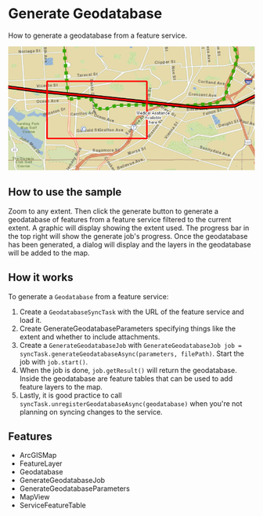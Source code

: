 <h1>Generate Geodatabase</h1>

<p>How to generate a geodatabase from a feature service.</p>

<p><img src="GenerateGeodatabase.png"/></p>

<h2>How to use the sample</h2>

<p>Zoom to any extent. Then click the generate button to generate a geodatabase of features from a feature service
filtered to the current extent. A graphic will display showing the extent used. The progress bar in the top right
will show the generate job's progress. Once the geodatabase has been generated, a dialog will display and the layers in
the geodatabase will be added to the map.</p>

<h2>How it works</h2>

<p>To generate a <code>Geodatabase</code> from a feature service:</p>

<ol>
  <li>Create a <code>GeodatabaseSyncTask</code> with the URL of the feature service and load it.</li>
  <li>Create </code>GenerateGeodatabaseParameters</code> specifying things like the extent and whether to include
  attachments.</li>
  <li>Create a <code>GenerateGeodatabaseJob</code> with <code>GenerateGeodatabaseJob job = syncTask.generateGeodatabaseAsync(parameters, filePath)</code>. Start the job with <code>job.start()</code>.</li>
  <li>When the job is done, <code>job.getResult()</code> will return the geodatabase. Inside the geodatabase are
  feature tables that can be used to add feature layers to the map.</li>
  <li>Lastly, it is good practice to call <code>syncTask.unregisterGeodatabaseAsync(geodatabase)</code> when
  you're not planning on syncing changes to the service.</li>
</ol>

<h2>Features</h2>

<ul>
  <li>ArcGISMap</li>
  <li>FeatureLayer</li>
  <li>Geodatabase</li>
  <li>GenerateGeodatabaseJob</li>
  <li>GenerateGeodatabaseParameters</li>
  <li>MapView</li>
  <li>ServiceFeatureTable</li>
</ul>
